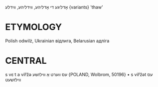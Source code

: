 אָדליגע
די
 אָדליהע, װידליהע, װידלע {variants}
'thaw'

ETYMOLOGY
===========
Polish odwilż, Ukrainian відлига, Belarusian адліга

CENTRAL
========

s vɛˑt a vilʲžə עס ווערט אַ ווילזשע {POLAND, Wolbrom, 50196}
	•	s vilʲžət עס ווילזשעט